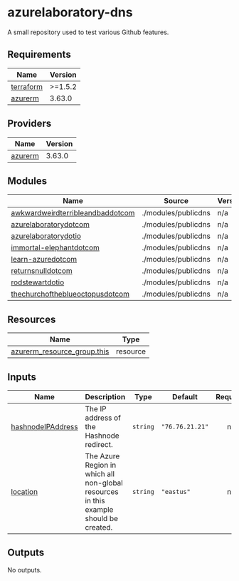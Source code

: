 # azurelaboratory-dns

A small repository used to test various Github features.

## Requirements

| Name | Version |
|------|---------|
| <a name="requirement_terraform"></a> [terraform](#requirement\_terraform) | >=1.5.2 |
| <a name="requirement_azurerm"></a> [azurerm](#requirement\_azurerm) | 3.63.0 |

## Providers

| Name | Version |
|------|---------|
| <a name="provider_azurerm"></a> [azurerm](#provider\_azurerm) | 3.63.0 |

## Modules

| Name | Source | Version |
|------|--------|---------|
| <a name="module_awkwardweirdterribleandbaddotcom"></a> [awkwardweirdterribleandbaddotcom](#module\_awkwardweirdterribleandbaddotcom) | ./modules/publicdns | n/a |
| <a name="module_azurelaboratorydotcom"></a> [azurelaboratorydotcom](#module\_azurelaboratorydotcom) | ./modules/publicdns | n/a |
| <a name="module_azurelaboratorydotio"></a> [azurelaboratorydotio](#module\_azurelaboratorydotio) | ./modules/publicdns | n/a |
| <a name="module_immortal-elephantdotcom"></a> [immortal-elephantdotcom](#module\_immortal-elephantdotcom) | ./modules/publicdns | n/a |
| <a name="module_learn-azuredotcom"></a> [learn-azuredotcom](#module\_learn-azuredotcom) | ./modules/publicdns | n/a |
| <a name="module_returnsnulldotcom"></a> [returnsnulldotcom](#module\_returnsnulldotcom) | ./modules/publicdns | n/a |
| <a name="module_rodstewartdotio"></a> [rodstewartdotio](#module\_rodstewartdotio) | ./modules/publicdns | n/a |
| <a name="module_thechurchoftheblueoctopusdotcom"></a> [thechurchoftheblueoctopusdotcom](#module\_thechurchoftheblueoctopusdotcom) | ./modules/publicdns | n/a |

## Resources

| Name | Type |
|------|------|
| [azurerm_resource_group.this](https://registry.terraform.io/providers/hashicorp/azurerm/3.63.0/docs/resources/resource_group) | resource |

## Inputs

| Name | Description | Type | Default | Required |
|------|-------------|------|---------|:--------:|
| <a name="input_hashnodeIPAddress"></a> [hashnodeIPAddress](#input\_hashnodeIPAddress) | The IP address of the Hashnode redirect. | `string` | `"76.76.21.21"` | no |
| <a name="input_location"></a> [location](#input\_location) | The Azure Region in which all non-global resources in this example should be created. | `string` | `"eastus"` | no |

## Outputs

No outputs.
